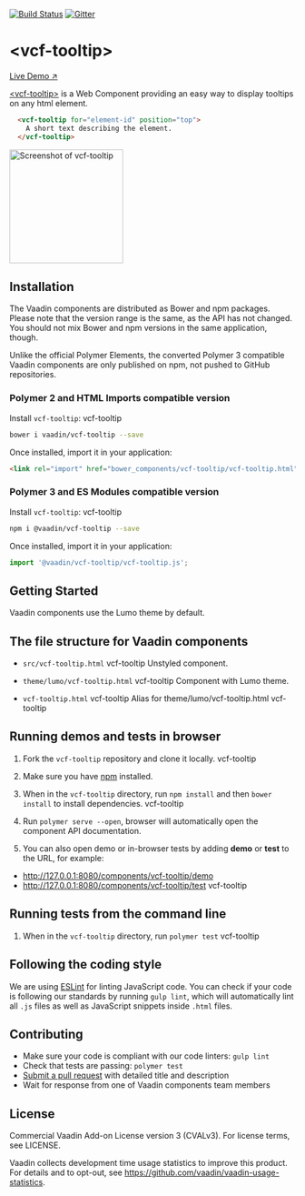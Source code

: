 [![Build Status](https://travis-ci.org/vaadin/vcf-tooltip.svg?branch=master)](https://travis-ci.org/vaadin/vcf-tooltip)
[![Gitter](https://badges.gitter.im/Join%20Chat.svg)](https://gitter.im/vaadin/web-components?utm_source=badge&utm_medium=badge&utm_campaign=pr-badge)

# &lt;vcf-tooltip&gt;

[Live Demo ↗](https://incubator.app.fi/vcf-tooltip-demo/)


[&lt;vcf-tooltip&gt;](https://vaadin.com/directory/component/vaadinvcf-tooltip) is a Web Component providing an easy way to display tooltips on any html element.

```html
  <vcf-tooltip for="element-id" position="top">
    A short text describing the element.
  </vcf-tooltip>
```

[<img src="https://raw.githubusercontent.com/vaadin/vcf-tooltip/master/screenshot.png" width="200" alt="Screenshot of vcf-tooltip">](https://vaadin.com/components/vcf-tooltip)

## Installation

The Vaadin components are distributed as Bower and npm packages.
Please note that the version range is the same, as the API has not changed.
You should not mix Bower and npm versions in the same application, though.

Unlike the official Polymer Elements, the converted Polymer 3 compatible Vaadin components
are only published on npm, not pushed to GitHub repositories.

### Polymer 2 and HTML Imports compatible version

Install `vcf-tooltip`:
vcf-tooltip
```sh
bower i vaadin/vcf-tooltip --save
```

Once installed, import it in your application:

```html
<link rel="import" href="bower_components/vcf-tooltip/vcf-tooltip.html">
```
### Polymer 3 and ES Modules compatible version


Install `vcf-tooltip`:
vcf-tooltip
```sh
npm i @vaadin/vcf-tooltip --save
```

Once installed, import it in your application:

```js
import '@vaadin/vcf-tooltip/vcf-tooltip.js';
```

## Getting Started

Vaadin components use the Lumo theme by default.

## The file structure for Vaadin components

- `src/vcf-tooltip.html`
vcf-tooltip
  Unstyled component.

- `theme/lumo/vcf-tooltip.html`
vcf-tooltip
  Component with Lumo theme.

- `vcf-tooltip.html`
vcf-tooltip
  Alias for theme/lumo/vcf-tooltip.html
vcf-tooltip

## Running demos and tests in browser

1. Fork the `vcf-tooltip` repository and clone it locally.
vcf-tooltip
1. Make sure you have [npm](https://www.npmjs.com/) installed.

1. When in the `vcf-tooltip` directory, run `npm install` and then `bower install` to install dependencies.
vcf-tooltip
1. Run `polymer serve --open`, browser will automatically open the component API documentation.

1. You can also open demo or in-browser tests by adding **demo** or **test** to the URL, for example:

  - http://127.0.0.1:8080/components/vcf-tooltip/demo
  - http://127.0.0.1:8080/components/vcf-tooltip/test
vcf-tooltip

## Running tests from the command line

1. When in the `vcf-tooltip` directory, run `polymer test`
vcf-tooltip

## Following the coding style

We are using [ESLint](http://eslint.org/) for linting JavaScript code. You can check if your code is following our standards by running `gulp lint`, which will automatically lint all `.js` files as well as JavaScript snippets inside `.html` files.


## Contributing

  - Make sure your code is compliant with our code linters: `gulp lint`
  - Check that tests are passing: `polymer test`
  - [Submit a pull request](https://www.digitalocean.com/community/tutorials/how-to-create-a-pull-request-on-github) with detailed title and description
  - Wait for response from one of Vaadin components team members


## License

Commercial Vaadin Add-on License version 3 (CVALv3). For license terms, see LICENSE.

Vaadin collects development time usage statistics to improve this product. For details and to opt-out, see https://github.com/vaadin/vaadin-usage-statistics.
